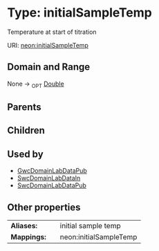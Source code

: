 
# Type: initialSampleTemp


Temperature at start of titration

URI: [neon:initialSampleTemp](https://data.neonscience.org/initialSampleTemp)


## Domain and Range

None ->  <sub>OPT</sub> [Double](types/Double.md)

## Parents


## Children


## Used by

 * [GwcDomainLabDataPub](GwcDomainLabDataPub.md)
 * [SwcDomainLabDataIn](SwcDomainLabDataIn.md)
 * [SwcDomainLabDataPub](SwcDomainLabDataPub.md)

## Other properties

|  |  |  |
| --- | --- | --- |
| **Aliases:** | | initial sample temp |
| **Mappings:** | | neon:initialSampleTemp |

